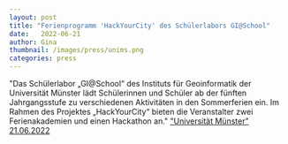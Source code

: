 ```yaml
---
layout: post
title: "Ferienprogramm 'HackYourCity' des Schülerlabors GI@School"
date:   2022-06-21
author: Gina
thumbnail: /images/press/unims.png
categories: press
---
```

"Das Schülerlabor „GI@School“ des Instituts für Geoinformatik der Universität Münster lädt Schülerinnen und Schüler ab der fünften Jahrgangsstufe zu verschiedenen Aktivitäten in den Sommerferien ein. Im Rahmen des Projektes „HackYourCity“ bieten die Veranstalter zwei Ferienakademien und einen Hackathon an."
<a href="https://www.uni-muenster.de/news/view.php?cmdid=12656" target="_blank">"Universität Münster" 21.06.2022</a>
